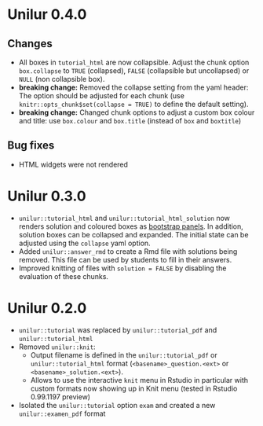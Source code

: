 # Unilur 0.4.0

## Changes

- All boxes in `tutorial_html` are now collapsible. Adjust the chunk option `box.collapse` to `TRUE` (collapsed), `FALSE` (collapsible but uncollapsed) or `NULL` (non collapsible box).
- **breaking change:** Removed the collapse setting from the yaml header: The option should be adjusted for each chunk (use `knitr::opts_chunk$set(collapse = TRUE)` to define the default setting).
- **breaking change:** Changed chunk options to adjust a custom box colour and title: use `box.colour` and `box.title` (instead of `box` and `boxtitle`)

## Bug fixes

- HTML widgets were not rendered

# Unilur 0.3.0

- `unilur::tutorial_html` and `unilur::tutorial_html_solution` now renders solution and coloured boxes as [bootstrap panels](https://www.w3schools.com/bootstrap/bootstrap_panels.asp). In addition, solution boxes can be collapsed and expanded. The initial state can be adjusted using the `collapse` yaml option.
- Added `unilur::answer_rmd` to create a Rmd file with solutions being removed. This file can be used by students to fill in their answers.
- Improved knitting of files with `solution = FALSE` by disabling the evaluation of these chunks.

# Unilur 0.2.0

- `unilur::tutorial` was replaced by `unilur::tutorial_pdf` and `unilur::tutorial_html`
- Removed `unilur::knit`:
    * Output filename is defined in the `unilur::tutorial_pdf` or `unilur::tutorial_html` format (`<basename>_question.<ext>` or `<basename>_solution.<ext>`).
    * Allows to use the interactive `knit` menu in Rstudio in particular with custom formats now showing up in Knit menu (tested in Rstudio 0.99.1197 preview)
- Isolated the `unilur::tutorial` option `exam` and created a new `unilur::examen_pdf` format
